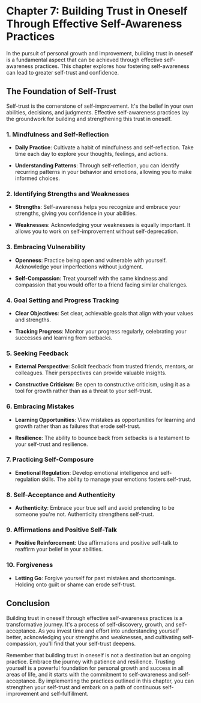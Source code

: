 Chapter 7: Building Trust in Oneself Through Effective Self-Awareness Practices
===============================================================================

In the pursuit of personal growth and improvement, building trust in oneself is a fundamental aspect that can be achieved through effective self-awareness practices. This chapter explores how fostering self-awareness can lead to greater self-trust and confidence.

The Foundation of Self-Trust
----------------------------

Self-trust is the cornerstone of self-improvement. It's the belief in your own abilities, decisions, and judgments. Effective self-awareness practices lay the groundwork for building and strengthening this trust in oneself.

### **1. Mindfulness and Self-Reflection**

* **Daily Practice**: Cultivate a habit of mindfulness and self-reflection. Take time each day to explore your thoughts, feelings, and actions.

* **Understanding Patterns**: Through self-reflection, you can identify recurring patterns in your behavior and emotions, allowing you to make informed choices.

### **2. Identifying Strengths and Weaknesses**

* **Strengths**: Self-awareness helps you recognize and embrace your strengths, giving you confidence in your abilities.

* **Weaknesses**: Acknowledging your weaknesses is equally important. It allows you to work on self-improvement without self-deprecation.

### **3. Embracing Vulnerability**

* **Openness**: Practice being open and vulnerable with yourself. Acknowledge your imperfections without judgment.

* **Self-Compassion**: Treat yourself with the same kindness and compassion that you would offer to a friend facing similar challenges.

### **4. Goal Setting and Progress Tracking**

* **Clear Objectives**: Set clear, achievable goals that align with your values and strengths.

* **Tracking Progress**: Monitor your progress regularly, celebrating your successes and learning from setbacks.

### **5. Seeking Feedback**

* **External Perspective**: Solicit feedback from trusted friends, mentors, or colleagues. Their perspectives can provide valuable insights.

* **Constructive Criticism**: Be open to constructive criticism, using it as a tool for growth rather than as a threat to your self-trust.

### **6. Embracing Mistakes**

* **Learning Opportunities**: View mistakes as opportunities for learning and growth rather than as failures that erode self-trust.

* **Resilience**: The ability to bounce back from setbacks is a testament to your self-trust and resilience.

### **7. Practicing Self-Composure**

* **Emotional Regulation**: Develop emotional intelligence and self-regulation skills. The ability to manage your emotions fosters self-trust.

### **8. Self-Acceptance and Authenticity**

* **Authenticity**: Embrace your true self and avoid pretending to be someone you're not. Authenticity strengthens self-trust.

### **9. Affirmations and Positive Self-Talk**

* **Positive Reinforcement**: Use affirmations and positive self-talk to reaffirm your belief in your abilities.

### **10. Forgiveness**

* **Letting Go**: Forgive yourself for past mistakes and shortcomings. Holding onto guilt or shame can erode self-trust.

Conclusion
----------

Building trust in oneself through effective self-awareness practices is a transformative journey. It's a process of self-discovery, growth, and self-acceptance. As you invest time and effort into understanding yourself better, acknowledging your strengths and weaknesses, and cultivating self-compassion, you'll find that your self-trust deepens.

Remember that building trust in oneself is not a destination but an ongoing practice. Embrace the journey with patience and resilience. Trusting yourself is a powerful foundation for personal growth and success in all areas of life, and it starts with the commitment to self-awareness and self-acceptance. By implementing the practices outlined in this chapter, you can strengthen your self-trust and embark on a path of continuous self-improvement and self-fulfillment.
